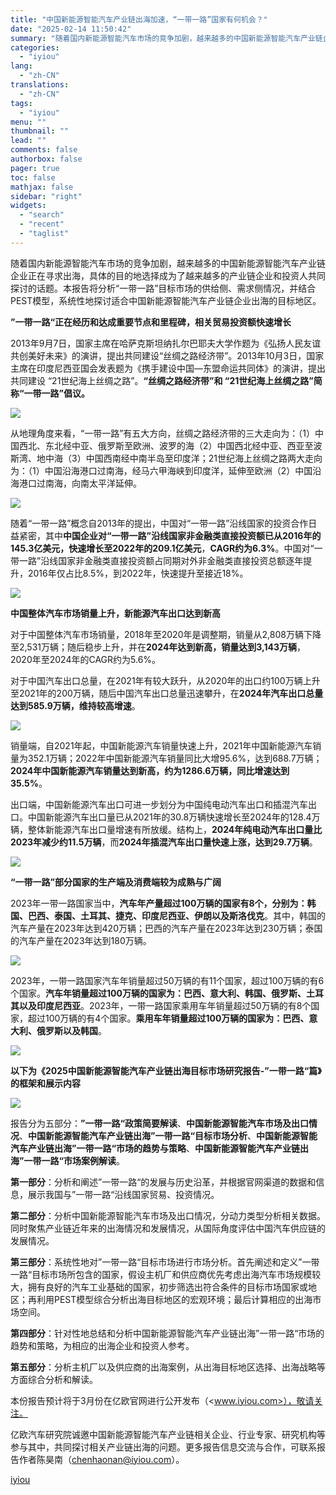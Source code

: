 ```yaml
---
title: "中国新能源智能汽车产业链出海加速，“一带一路”国家有何机会？"
date: "2025-02-14 11:50:42"
summary: "随着国内新能源智能汽车市场的竞争加剧，越来越多的中国新能源智能汽车产业链企业正在寻求出海，具体的目的..."
categories:
  - "iyiou"
lang:
  - "zh-CN"
translations:
  - "zh-CN"
tags:
  - "iyiou"
menu: ""
thumbnail: ""
lead: ""
comments: false
authorbox: false
pager: true
toc: false
mathjax: false
sidebar: "right"
widgets:
  - "search"
  - "recent"
  - "taglist"
---
```


随着国内新能源智能汽车市场的竞争加剧，越来越多的中国新能源智能汽车产业链企业正在寻求出海，具体的目的地选择成为了越来越多的产业链企业和投资人共同探讨的话题。本报告将分析“一带一路”目标市场的供给侧、需求侧情况，并结合PEST模型，系统性地探讨适合中国新能源智能汽车产业链企业出海的目标地区。

**”一带一路“正在经历和达成重要节点和里程碑，相关贸易投资额快速增长**

2013年9月7日，国家主席在哈萨克斯坦纳扎尔巴耶夫大学作题为《弘扬人民友谊 共创美好未来》的演讲，提出共同建设“丝绸之路经济带”。2013年10月3日，国家主席在印度尼西亚国会发表题为《携手建设中国—东盟命运共同体》的演讲，提出共同建设 “21世纪海上丝绸之路”。**“丝绸之路经济带”和 “21世纪海上丝绸之路”简称“一带一路”倡议。**

![](https://diting-hetu.iyiou.com/9TIlK3oG1HIgGaZQ4Yor.jpeg)

从地理角度来看，“一带一路”有五大方向，丝绸之路经济带的三大走向为：（1）中国西北、东北经中亚、俄罗斯至欧洲、波罗的海（2）中国西北经中亚、西亚至波斯湾、地中海（3）中国西南经中南半岛至印度洋；21世纪海上丝绸之路两大走向为：（1）中国沿海港口过南海，经马六甲海峡到印度洋，延伸至欧洲（2）中国沿海港口过南海，向南太平洋延伸。

![](https://diting-hetu.iyiou.com/G41jxonH8ahzBdNvVObu.jpeg)

随着“一带一路”概念自2013年的提出，中国对“一带一路”沿线国家的投资合作日益紧密，其中**中国企业对“一带一路”沿线国家非金融类直接投资额已从2016年的145.3亿美元，快速增长至2022年的209.1亿美元**，**CAGR约为6.3%**。中国对“一带一路”沿线国家非金融类直接投资额占同期对外非金融类直接投资总额逐年提升，2016年仅占比8.5%，到2022年，快速提升至接近18%。

![](https://diting-hetu.iyiou.com/gFibZKLM5PLBGTsf3mCt.jpeg)

**中国整体汽车市场销量上升，新能源汽车出口达到新高**

对于中国整体汽车市场销量，2018年至2020年是调整期，销量从2,808万辆下降至2,531万辆；随后稳步上升，并在**2024年达到新高，销量达到3,143万辆**，2020年至2024年的CAGR约为5.6%。

对于中国汽车出口总量，在2021年有较大跃升，从2020年的出口约100万辆上升至2021年的200万辆，随后中国汽车出口总量迅速攀升，在**2024年汽车出口总量达到585.9万辆，维持较高增速**。

![](https://diting-hetu.iyiou.com/VNhNca6Nj01y7j70vfB7.jpeg)

销量端，自2021年起，中国新能源汽车销量快速上升，2021年中国新能源汽车销量为352.1万辆；2022年中国新能源汽车销量同比大增95.6%，达到688.7万辆；**2024年中国新能源汽车销量达到新高，约为1286.6万辆，同比增速达到35.5%**。

出口端，中国新能源汽车出口可进一步划分为中国纯电动汽车出口和插混汽车出口。中国新能源汽车出口量已从2021年的30.8万辆快速增长至2024年的128.4万辆，整体新能源汽车出口量增速有所放缓。结构上，**2024年纯电动汽车出口量比2023年减少约11.5万辆**，而**2024年插混汽车出口量快速上涨，达到29.7万辆**。

![](https://diting-hetu.iyiou.com/oAMILB2jdU1eoRXRCL64.jpeg)

**“一带一路”部分国家的生产端及消费端较为成熟与广阔**

2023年一带一路国家当中，**汽车年产量超过100万辆的国家有8个，分别为：韩国、巴西、泰国、土耳其、捷克、印度尼西亚、伊朗以及斯洛伐克**。其中，韩国的汽车产量在2023年达到420万辆；巴西的汽车产量在2023年达到230万辆；泰国的汽车产量在2023年达到180万辆。

![](https://diting-hetu.iyiou.com/oFflpxOsIzRTgkkgy3Pc.jpeg)

2023年，一带一路国家汽车年销量超过50万辆的有11个国家，超过100万辆的有6个国家。**汽车年销量超过100万辆的国家为：巴西、意大利、韩国、俄罗斯、土耳其以及印度尼西亚**。2023年，一带一路国家乘用车年销量超过50万辆的有8个国家，超过100万辆的有4个国家。**乘用车年销量超过100万辆的国家为：巴西、意大利、俄罗斯以及韩国**。

![](https://diting-hetu.iyiou.com/QpNmQSTpq8K6mcfV8gGW.jpeg)

**以下为《2025中国新能源智能汽车产业链出海目标市场研究报告-”一带一路“篇》的框架和展示内容**

![](https://diting-hetu.iyiou.com/GLYy3xujnofzU8pmC9L0.jpeg)

报告分为五部分：**”一带一路“政策简要解读**、**中国新能源智能汽车市场及出口情况**、**中国新能源智能汽车产业链出海”一带一路“目标市场分析**、**中国新能源智能汽车产业链出海”一带一路“市场的趋势与策略**、**中国新能源智能汽车产业链出海”一带一路“市场案例解读**。

**第一部分**：分析和阐述”一带一路“的发展与历史沿革，并根据官网渠道的数据和信息，展示我国与”一带一路“沿线国家贸易、投资情况。

**第二部分**：分析中国新能源智能汽车市场及出口情况，分动力类型分析相关数据。同时聚焦产业链近年来的出海情况和发展情况，从国际角度评估中国汽车供应链的发展情况。

**第三部分**：系统性地对”一带一路“目标市场进行市场分析。首先阐述和定义”一带一路“目标市场所包含的国家，假设主机厂和供应商优先考虑出海汽车市场规模较大，拥有良好的汽车工业基础的国家，初步筛选出符合条件的目标市场国家或地区；再利用PEST模型综合分析出海目标地区的宏观环境；最后计算相应的出海市场空间。

**第四部分**：针对性地总结和分析中国新能源智能汽车产业链出海”一带一路“市场的趋势和策略，为相应的出海企业和投资人参考。

**第五部分**：分析主机厂以及供应商的出海案例，从出海目标地区选择、出海战略等方面综合分析和解读。

本份报告预计将于3月份在亿欧官网进行公开发布（<www.iyiou.com>），敬请关注。

亿欧汽车研究院诚邀中国新能源智能汽车产业链相关企业、行业专家、研究机构等参与其中，共同探讨相关产业链出海的问题。更多报告信息交流与合作，可联系报告作者陈昊南（chenhaonan@iyiou.com）。

[iyiou](https://www.iyiou.com/analysis/202502141090212)
